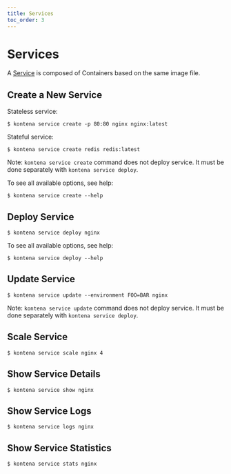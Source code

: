 ```yaml
---
title: Services
toc_order: 3
---
```


# Services

A [Service](../core-concepts/architecture.md#services) is composed of Containers based on the same image file.

## Create a New Service

Stateless service:

```
$ kontena service create -p 80:80 nginx nginx:latest
```

Stateful service:

```
$ kontena service create redis redis:latest
```

Note: `kontena service create` command does not deploy service. It must be done separately with `kontena service deploy`.

To see all available options, see help:

```
$ kontena service create --help
```

## Deploy Service

```
$ kontena service deploy nginx
```

To see all available options, see help:

```
$ kontena service deploy --help
```

## Update Service

```
$ kontena service update --environment FOO=BAR nginx
```

Note: `kontena service update` command does not deploy service. It must be done separately with `kontena service deploy`.

## Scale Service

```
$ kontena service scale nginx 4
```

## Show Service Details

```
$ kontena service show nginx
```

## Show Service Logs

```
$ kontena service logs nginx
```

## Show Service Statistics

```
$ kontena service stats nginx
```
